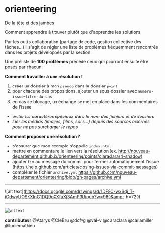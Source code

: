 # orienteering
De la tête et des jambes

Comment apprendre à trouver plutôt que d'apprendre les solutions 

Par les outils collaboration (partage de code, gestion collective des tâches…) il s'agit de régler une liste de problèmes fréquemment rencontrés dans les projets développés par la section.

Une préliste de **100 problèmes** précède ceux qui pourront ensuite être posés par chacun.

**Comment travailler à une résolution ?**

1. créer un dossier à mon `pseudo` dans le dossier `point`
2. pour chacune des propositions, ajouter un sous-dossier avec `numero-issue`-`titre-du-cas`
3. en cas de blocage, un échange se met en place dans les commentaires de l’issue

- *éviter les caractères spéciaux dans le nom des fichiers et de dossiers*
- *Lier les médias (images, films, sons…) depuis des sources externes pour ne pas surcharger le repos*

**Comment proposer une résolution ?**

- s'assurer que mon exemple s'appelle `index.html`
- mettre en commentaire le lien vers la résolution (ex. http://nouveau-departement.github.io/orienteering/points/claraclara/4-shadow)
- ajouter `fix` au message du commit pour fermer automatiquement l'issue (https://help.github.com/articles/closing-issues-via-commit-messages)
- compléter le fichier `archive.yml` https://github.com/nouveau-departement/orienteering/blob/gh-pages/archive.yml 

***
![alt text](https://docs.google.com/drawings/d/1DF8C-wxSdj_T-iOdwyUOSKXInG1DQ9qXXfaXj3AmP3U/pub?w=960&amp ; h=720)
***


![alt text](https://c1.staticflickr.com/1/658/22822267853_de5ed8aa5d_z.jpg)

**contributeur**
@Atarys
@CleBru
@dcfvg
@val-v
@claraclara
@carlamiller
@luciemathieu

